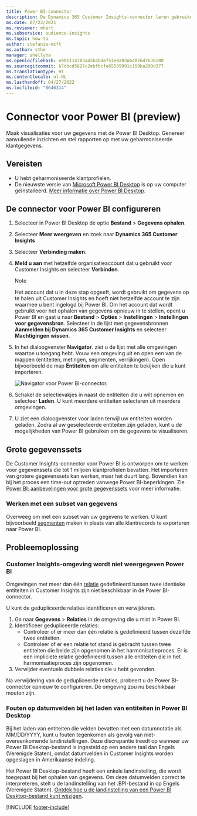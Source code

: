 ```yaml
---
title: Power BI-connector
description: De Dynamics 365 Customer Insights-connector leren gebruiken in Power BI.
ms.date: 07/23/2021
ms.reviewer: mhart
ms.subservice: audience-insights
ms.topic: how-to
author: stefanie-msft
ms.author: sthe
manager: shellyha
ms.openlocfilehash: e901114703a43b4b4e751e0a93eb4876d7636c00
ms.sourcegitcommit: b7dbcd5627c2ebfbcfe65589991c159ba290d377
ms.translationtype: HT
ms.contentlocale: nl-NL
ms.lasthandoff: 04/27/2022
ms.locfileid: "8646314"
---
```

# <a name="connector-for-power-bi-preview"></a>Connector voor Power BI (preview)

Maak visualisaties voor uw gegevens met de Power BI Desktop. Genereer aanvullende inzichten en stel rapporten op met uw geharmoniseerde klantgegevens.

## <a name="prerequisites"></a>Vereisten

- U hebt geharmoniseerde klantprofielen.
- De nieuwste versie van [Microsoft Power BI Desktop](https://powerbi.microsoft.com/desktop/) is op uw computer geïnstalleerd. [Meer informatie over Power BI Desktop](/power-bi/desktop-what-is-desktop).

## <a name="configure-the-connector-for-power-bi"></a>De connector voor Power BI configureren

1. Selecteer in Power BI Desktop de optie **Bestand** > **Gegevens ophalen**.

1. Selecteer **Meer weergeven** en zoek naar **Dynamics 365 Customer Insights**

1. Selecteer **Verbinding maken**.

1. **Meld u aan** met hetzelfde organisatieaccount dat u gebruikt voor Customer Insights en selecteer **Verbinden**.
   > [!NOTE]
   > Het account dat u in deze stap opgeeft, wordt gebruikt om gegevens op te halen uit Customer Insights en hoeft niet hetzelfde account te zijn waarmee u bent ingelogd bij Power BI. Om het account dat wordt gebruikt voor het ophalen van gegevens opnieuw in te stellen, opent u Power BI en gaat u naar **Bestand** > **Opties** > **Instellingen** > **Instellingen voor gegevensbron**. Selecteer in de lijst met gegevensbronnen **Aanmelden bij Dynamics 365 Customer Insights** en selecteer **Machtigingen wissen**.  

1. In het dialoogvenster **Navigator**. ziet u de lijst met alle omgevingen waartoe u toegang hebt. Vouw een omgeving uit en open een van de mappen (entiteiten, metingen, segmenten, verrijkingen). Open bijvoorbeeld de map **Entiteiten** om alle entiteiten te bekijken die u kunt importeren.

   ![Navigator voor Power BI-connector.](media/power-bi-navigator.png "Navigator voor Power BI-connector")

1. Schakel de selectievakjes in naast de entiteiten die u wilt opnemen en selecteer **Laden**. U kunt meerdere entiteiten selecteren uit meerdere omgevingen.

1. U ziet een dialoogvenster voor laden terwijl uw entiteiten worden geladen. Zodra al uw geselecteerde entiteiten zijn geladen, kunt u de mogelijkheden van Power BI gebruiken om de gegevens te visualiseren.

## <a name="large-data-sets"></a>Grote gegevenssets

De Customer Insights-connector voor Power BI is ontworpen om te werken voor gegevenssets die tot 1 miljoen klantprofielen bevatten. Het importeren van grotere gegevenssets kan werken, maar het duurt lang. Bovendien kan bij het proces een time-out optreden vanwege Power BI-beperkingen. Zie [Power BI: aanbevelingen voor grote gegevenssets](/power-bi/admin/service-premium-what-is#large-datasets) voor meer informatie. 

### <a name="work-with-a-subset-of-data"></a>Werken met een subset van gegevens

Overweeg om met een subset van uw gegevens te werken. U kunt bijvoorbeeld [segmenten](segments.md) maken in plaats van alle klantrecords te exporteren naar Power BI.

## <a name="troubleshooting"></a>Probleemoplossing

### <a name="customer-insights-environment-doesnt-show-in-power-bi"></a>Customer Insights-omgeving wordt niet weergegeven Power BI

Omgevingen met meer dan één [relatie](relationships.md) gedefinieerd tussen twee identieke entiteiten in Customer Insights zijn niet beschikbaar in de Power BI-connector.

U kunt de gedupliceerde relaties identificeren en verwijderen.

1. Ga naar **Gegevens** > **Relaties** in de omgeving die u mist in Power BI.
2. Identificeer gedupliceerde relaties:
   - Controleer of er meer dan één relatie is gedefinieerd tussen dezelfde twee entiteiten.
   - Controleer of er een relatie tot stand is gebracht tussen twee entiteiten die beide zijn opgenomen in het harmonisatieproces. Er is een impliciete relatie gedefinieerd tussen alle entiteiten die in het harmonisatieproces zijn opgenomen.
3. Verwijder eventuele dubbele relaties die u hebt gevonden.

Na verwijdering van de gedupliceerde relaties, probeert u de Power BI-connector opnieuw te configureren. De omgeving zou nu beschikbaar moeten zijn.

### <a name="errors-on-date-fields-when-loading-entities-in-power-bi-desktop"></a>Fouten op datumvelden bij het laden van entiteiten in Power BI Desktop

Bij het laden van entiteiten die velden bevatten met een datumnotatie als MM/DD/YYYY, kunt u fouten tegenkomen als gevolg van niet-overeenkomende landinstellingen. Deze discrepantie treedt op wanneer uw Power BI Desktop-bestand is ingesteld op een andere taal dan Engels (Verenigde Staten), omdat datumvelden in Customer Insights worden opgeslagen in Amerikaanse indeling.

Het Power BI Desktop-bestand heeft een enkele landinstelling, die wordt toegepast bij het ophalen van gegevens. Om deze datumvelden correct te interpreteren, stelt u de landinstelling van het .BPI-bestand in op Engels (Verenigde Staten). [Ontdek hoe u de landinstelling van een Power BI Desktop-bestand kunt wijzigen](/power-bi/fundamentals/supported-languages-countries-regions#choose-the-language-or-locale-of-power-bi-desktop).

[!INCLUDE [footer-include](includes/footer-banner.md)]
